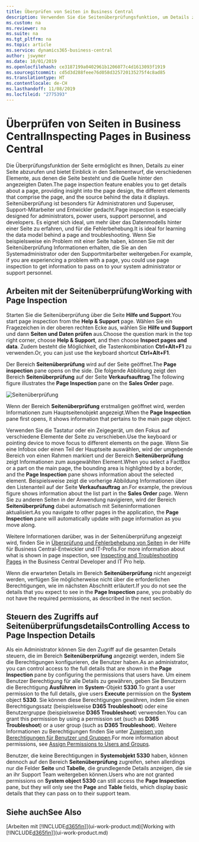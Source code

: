 ```yaml
---
title: Überprüfen von Seiten in Business Central
description: Verwenden Sie die Seitenüberprüfungsfunktion, um Details zum Seitenentwurf und zur Datenquelle anzuzeigen. Der Seiteninspektor eignet sich ideal zum Beheben von Problemen mit Ihren Daten.
ms.custom: na
ms.reviewer: na
ms.suite: na
ms.tgt_pltfrm: na
ms.topic: article
ms.service: dynamics365-business-central
author: jswymer
ms.date: 10/01/2019
ms.openlocfilehash: ce3187199a0402961b1206077c4d1613093f1919
ms.sourcegitcommit: cd5d3d288feee76d058d325720135275f4c8ad85
ms.translationtype: HT
ms.contentlocale: de-CH
ms.lasthandoff: 11/08/2019
ms.locfileid: "2775393"
---
```

# <a name="inspecting-pages-in-business-central"></a><span data-ttu-id="f032c-104">Überprüfen von Seiten in Business Central</span><span class="sxs-lookup"><span data-stu-id="f032c-104">Inspecting Pages in Business Central</span></span>

<span data-ttu-id="f032c-105">Die Überprüfungsfunktion der Seite ermöglicht es Ihnen, Details zu einer Seite abzurufen und bietet Einblick in den Seitenentwurf, die verschiedenen Elemente, aus denen die Seite besteht und die Quelle hinter den angezeigten Daten.</span><span class="sxs-lookup"><span data-stu-id="f032c-105">The page inspection feature enables you to get details about a page, providing insight into the page design, the different elements that comprise the page, and the source behind the data it displays.</span></span> <span data-ttu-id="f032c-106">Seitenüberprüfung ist besonders für Administratoren und Superuser, Support-Mitarbeiter und Entwickler gedacht.</span><span class="sxs-lookup"><span data-stu-id="f032c-106">Page inspection is especially designed for administrators, power users, support personnel, and developers.</span></span> <span data-ttu-id="f032c-107">Es eignet sich ideal, um mehr über das Datenmodells hinter einer Seite zu erfahren, und für die Fehlerbehebung.</span><span class="sxs-lookup"><span data-stu-id="f032c-107">It is ideal for learning the data model behind a page and troubleshooting.</span></span> <span data-ttu-id="f032c-108">Wenn Sie beispielsweise ein Problem mit einer Seite haben, können Sie mit der Seitenüberprüfung Informationen erhalten, die Sie an den Systemadministrator oder den Supportmitarbeiter weitergeben.</span><span class="sxs-lookup"><span data-stu-id="f032c-108">For example, if you are experiencing a problem with a page, you could use page inspection to get information to pass on to your system administrator or support personnel.</span></span>

## <a name="working-with-page-inspection"></a><span data-ttu-id="f032c-109">Arbeiten mit der Seitenüberprüfung</span><span class="sxs-lookup"><span data-stu-id="f032c-109">Working with Page Inspection</span></span>

<span data-ttu-id="f032c-110">Starten Sie die Seitenüberprüfung über die Seite **Hilfe und Support**.</span><span class="sxs-lookup"><span data-stu-id="f032c-110">You start page inspection from the **Help & Support** page.</span></span> <span data-ttu-id="f032c-111">Wählen Sie ein Fragezeichen in der oberen rechten Ecke aus, wählen Sie **Hilfe und Support** und dann **Seiten und Daten prüfen** aus.</span><span class="sxs-lookup"><span data-stu-id="f032c-111">Choose the question mark in the top right corner, choose **Help & Support**, and then choose **Inspect pages and data**.</span></span> <span data-ttu-id="f032c-112">Zudem besteht die Möglichkeit, die Tastenkombination **Ctrl+Alt+F1** zu verwenden.</span><span class="sxs-lookup"><span data-stu-id="f032c-112">Or, you can just use the keyboard shortcut **Ctrl+Alt+F1**.</span></span>

<span data-ttu-id="f032c-113">Der Bereich **Seitenüberprüfung** wird auf der Seite geöffnet.</span><span class="sxs-lookup"><span data-stu-id="f032c-113">The **Page inspection** pane opens on the side.</span></span> <span data-ttu-id="f032c-114">Die folgende Abbildung zeigt den Bereich **Seitenüberprüfung** auf der Seite **Verkaufsauftrag**.</span><span class="sxs-lookup"><span data-stu-id="f032c-114">The following figure illustrates the **Page Inspection** pane on the **Sales Order** page.</span></span>

![Seitenüberprüfung](media/page-inspection-example.png)

<span data-ttu-id="f032c-116">Wenn der Bereich **Seitenüberprüfung** erstmaligen geöffnet wird, werden Informationen zum Hauptseitenobjekt angezeigt.</span><span class="sxs-lookup"><span data-stu-id="f032c-116">When the **Page Inspection** pane first opens, it shows information that pertains to the main page object.</span></span>

<span data-ttu-id="f032c-117">Verwenden Sie die Tastatur oder ein Zeigegerät, um den Fokus auf verschiedene Elemente der Seite zu verschieben.</span><span class="sxs-lookup"><span data-stu-id="f032c-117">Use the keyboard or pointing device to move focus to different elements on the page.</span></span> <span data-ttu-id="f032c-118">Wenn Sie eine Infobox oder einen Teil der Hauptseite auswählen, wird der umgebende Bereich von einen Rahmen markiert und der Bereich **Seitenüberprüfung** zeigt Informationen zum ausgewählten Element.</span><span class="sxs-lookup"><span data-stu-id="f032c-118">When you select a FactBox or a part on the main page, the bounding area is highlighted by a border, and the **Page Inspection** pane shows information about the selected element.</span></span> <span data-ttu-id="f032c-119">Beispielsweise zeigt die vorherige Abbildung Informationen über den Listenanteil auf der Seite **Verkaufsauftrag** an.</span><span class="sxs-lookup"><span data-stu-id="f032c-119">For example, the previous figure shows information about the list part in the **Sales Order** page.</span></span> <span data-ttu-id="f032c-120">Wenn Sie zu anderen Seiten in der Anwendung navigieren, wird der Bereich **Seitenüberprüfung** dabei automatisch mit Seiteninformationen aktualisiert.</span><span class="sxs-lookup"><span data-stu-id="f032c-120">As you navigate to other pages in the application, the **Page Inspection** pane will automatically update with page information as you move along.</span></span>

<span data-ttu-id="f032c-121">Weitere Informationen darüber, was in der Seitenüberprüfung angezeigt wird, finden Sie in [Überprüfung und Fehlerbehebung von Seiten](https://docs.microsoft.com/en-us/dynamics365/business-central/dev-itpro/developer/devenv-inspecting-pages) in der Hilfe für Business Central-Entwickler und IT-Profis.</span><span class="sxs-lookup"><span data-stu-id="f032c-121">For more information about what is shown in page inspection, see [Inspecting and Troubleshooting Pages](https://docs.microsoft.com/en-us/dynamics365/business-central/dev-itpro/developer/devenv-inspecting-pages) in the Business Central Developer and IT Pro help.</span></span>

<span data-ttu-id="f032c-122">Wenn die erwarteten Details im Bereich **Seitenüberprüfung** nicht angezeigt werden, verfügen Sie möglicherweise nicht über die erforderlichen Berechtigungen, wie im nächsten Abschnitt erläutert.</span><span class="sxs-lookup"><span data-stu-id="f032c-122">If you do not see the details that you expect to see in the **Page Inspection** pane, you probably do not have the required permissions, as described in the next section.</span></span>

## <a name="controlling-access-to-page-inspection-details"></a><span data-ttu-id="f032c-123">Steuern des Zugriffs auf Seitenüberprüfungsdetails</span><span class="sxs-lookup"><span data-stu-id="f032c-123">Controlling Access to Page Inspection Details</span></span>

<span data-ttu-id="f032c-124">Als ein Administrator können Sie den Zugriff auf die gesamten Details steuern, die im Bereich **Seitenüberprüfung** angezeigt werden, indem Sie die Berechtigungen konfigurieren, die Benutzer haben.</span><span class="sxs-lookup"><span data-stu-id="f032c-124">As an administrator, you can control access to the full details that are shown in the **Page Inspection** pane by configuring the permissions that users have.</span></span> <span data-ttu-id="f032c-125">Um einem Benutzer Berechtigung für alle Details zu gewähren, geben Sie Benutzern die Berechtigung **Ausführen** im **System**-Objekt **5330**.</span><span class="sxs-lookup"><span data-stu-id="f032c-125">To grant a user permission to the full details, give users **Execute** permission on the **System** object **5330**.</span></span> <span data-ttu-id="f032c-126">Sie können diese Berechtigungen gewähren, indem Sie einen Berechtigungssatz (beispielsweise **D365 Troubleshoot**) oder eine Benutzergruppe (beispielsweise **D365 Troubleshoot**) verwenden.</span><span class="sxs-lookup"><span data-stu-id="f032c-126">You can grant this permission by using a permission set (such as **D365 Troubleshoot**) or a user group (such as **D365 Troubleshoot**).</span></span> <span data-ttu-id="f032c-127">Weitere Informationen zu Berechtigungen finden Sie unter [Zuweisen von Berechtigungen für Benutzer und Gruppen](ui-define-granular-permissions.md).</span><span class="sxs-lookup"><span data-stu-id="f032c-127">For more information about permissions, see [Assign Permissions to Users and Groups](ui-define-granular-permissions.md).</span></span>

<span data-ttu-id="f032c-128">Benutzer, die keine Berechtigungen in **Systemobjekt 5330** haben, können dennoch auf den Bereich **Seitenüberprüfung** zugreifen, sehen allerdings nur die Felder **Seite** und **Tabelle**, die grundlegende Details anzeigen, die sie an ihr Support Team weitergeben können.</span><span class="sxs-lookup"><span data-stu-id="f032c-128">Users who are not granted permissions on **System object 5330** can still access the **Page Inspection** pane, but they will only see the **Page** and **Table** fields, which display basic details that they can pass on to their support team.</span></span>

## <a name="see-also"></a><span data-ttu-id="f032c-129">Siehe auch</span><span class="sxs-lookup"><span data-stu-id="f032c-129">See Also</span></span>

<span data-ttu-id="f032c-130">[Arbeiten mit [!INCLUDE[d365fin](includes/d365fin_md.md)]](ui-work-product.md)</span><span class="sxs-lookup"><span data-stu-id="f032c-130">[Working with [!INCLUDE[d365fin](includes/d365fin_md.md)]](ui-work-product.md)</span></span>  
